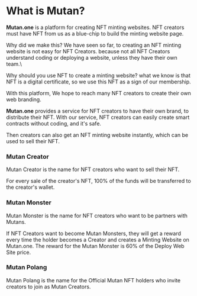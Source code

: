 # What is Mutan?

**Mutan.one** is a platform for creating NFT minting websites. NFT creators must have NFT from us as a blue-chip to build the minting website page.



Why did we make this? We have seen so far, to creating an NFT minting website is not easy for NFT Creators. because not all NFT Creators understand coding or deploying a website, unless they have their own team.\


Why should you use NFT to create a minting website? what we know is that NFT is a digital certificate, so we use this NFT as a sign of our membership.



With this platform, We hope to reach many NFT creators to create their own web branding.

**Mutan.one** provides a service for NFT creators to have their own brand, to distribute their NFT. With our service, NFT creators can easily create smart contracts without coding, and it's safe.

Then creators can also get an NFT minting website instantly, which can be used to sell their NFT.

### Mutan Creator

Mutan Creator is the name for NFT creators who want to sell their NFT.

For every sale of the creator's NFT, 100% of the funds will be transferred to the creator's wallet.

### Mutan Monster

Mutan Monster is the name for NFT creators who want to be partners with Mutans.

If NFT Creators want to become Mutan Monsters, they will get a reward every time the holder becomes a Creator and creates a Minting Website on Mutan.one. The reward for the Mutan Monster is 60% of the Deploy Web Site price.

### Mutan Polang

Mutan Polang is the name for the Official Mutan NFT holders who invite creators to join as Mutan Creators.
